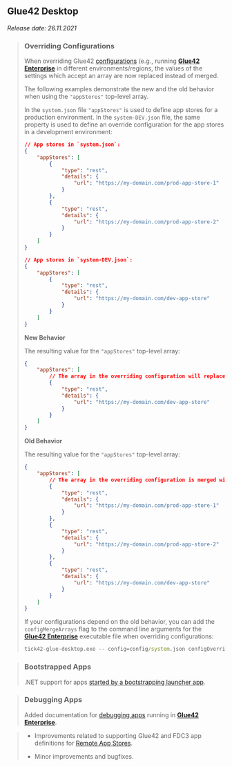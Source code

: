 ## Glue42 Desktop

*Release date: 26.11.2021*

<glue42 name="addClass" class="breakingChanges" element="p" text="Breaking Changes">

> ### Overriding Configurations
>
> When overriding Glue42 [configurations](../../../developers/configuration/overview/index.html) (e.g., running [**Glue42 Enterprise**](https://glue42.com/enterprise/) in different environments/regions, the values of the settings which accept an array are now replaced instead of merged.
>
> The following examples demonstrate the new and the old behavior when using the `"appStores"` top-level array.
>
> In the `system.json` file `"appStores"` is used to define app stores for a production environment. In the `system-DEV.json` file, the same property is used to define an override configuration for the app stores in a development environment:
>
> ```json
> // App stores in `system.json`:
> {
>     "appStores": [
>         {
>             "type": "rest",
>             "details": {
>                 "url": "https://my-domain.com/prod-app-store-1"
>             }
>         },
>         {
>             "type": "rest",
>             "details": {
>                 "url": "https://my-domain.com/prod-app-store-2"
>             }
>         }
>     ]
> }
>
> // App stores in `system-DEV.json`:
> {
>     "appStores": [
>         {
>             "type": "rest",
>             "details": {
>                 "url": "https://my-domain.com/dev-app-store"
>             }
>         }
>     ]
> }
> ```
>
> **New Behavior**
>
> The resulting value for the `"appStores"` top-level array:
>
> ```json
> {
>     "appStores": [
>         // The array in the overriding configuration will replace entirely the array in the base configuration.
>         {
>             "type": "rest",
>             "details": {
>                 "url": "https://my-domain.com/dev-app-store"
>             }
>         }
>     ]
> }
> ```
>
> **Old Behavior**
>
> The resulting value for the `"appStores"` top-level array:
>
> ```json
> {
>     "appStores": [
>         // The array in the overriding configuration is merged with the array in the base configuration.
>         {
>             "type": "rest",
>             "details": {
>                 "url": "https://my-domain.com/prod-app-store-1"
>             }
>         },
>         {
>             "type": "rest",
>             "details": {
>                 "url": "https://my-domain.com/prod-app-store-2"
>             }
>         },
>         {
>             "type": "rest",
>             "details": {
>                 "url": "https://my-domain.com/dev-app-store"
>             }
>         }
>     ]
> }
> ```
>
> If your configurations depend on the old behavior, you can add the `configMergeArrays` flag to the command line arguments for the [**Glue42 Enterprise**](https://glue42.com/enterprise/) executable file when overriding configurations:
>
> ```cmd
> tick42-glue-desktop.exe -- config=config/system.json configOverrides config0=config/system-DEV.json configMergeArrays
> ```

<glue42 name="addClass" class="newFeatures" element="p" text="New Features">

> ### Bootstrapped Apps
>
> .NET support for apps [started by a bootstrapping launcher app](../../../glue42-concepts/application-management/net/index.html#bootstrapped_apps).

> ### Debugging Apps
>
> Added documentation for [debugging apps](../../../developers/debugging-your-app/index.html) running in [**Glue42 Enterprise**](https://glue42.com/enterprise/).

<glue42 name="addClass" class="bugFixes" element="p" text="Improvements and Bug Fixes">

> - Improvements related to supporting Glue42 and FDC3 app definitions for [Remote App Stores](../../../glue42-concepts/application-management/overview/index.html#app_stores-remote).
>
> - Minor improvements and bugfixes.